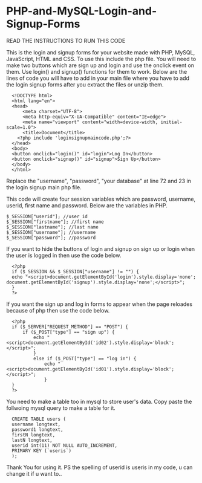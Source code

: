 # PHP-and-MySQL-Login-and-Signup-Forms
READ THE INSTRUCTIONS TO RUN THIS CODE

This is the login and signup forms for your website made with PHP, MySQL, JavaScript, HTML and CSS. To use this include the php file. You will need to make two buttons which are sign up and login and use the onclick event on them. Use login() and signup() functions for them to work. Below are the lines of code you will have to add in your main file where you have to add the login signup forms after you extract the files or unzip them.

      <!DOCTYPE html>
      <html lang="en">
      <head>
          <meta charset="UTF-8">
          <meta http-equiv="X-UA-Compatible" content="IE=edge">
          <meta name="viewport" content="width=device-width, initial-scale=1.0">
          <title>Document</title>
        <?php include 'loginsignupmaincode.php';?>
      </head>
      <body>
      <button onclick="login()" id="login">Log In</button>
      <button onclick="signup()" id="signup">Sign Up</button>
      </body>
      </html>

Replace the "username", "password", "your database" at line 72 and 23 in the login signup main php file. 

This code will create four session variables which are password, username, userid, first name and password. Below are the variables in PHP.

    $_SESSION["userid"]; //user id
    $_SESSION["firstname"]; //first name
    $_SESSION["lastname"]; //last name
    $_SESSION["username"]; //username
    $_SESSION["password"]; //password
    
    
If you want to hide the buttons of login and signup on sign up or login when the user is logged in then use the code below.

      <?php
      if ($_SESSION && $_SESSION["username"] != "") {
      echo "<script>document.getElementById('login').style.display='none'; document.getElementById('signup').style.display='none';</script>";
      }
      ?>
      
If you want the sign up and log in forms to appear when the page reloades because of php then use the code below.

      <?php
      if ($_SERVER["REQUEST_METHOD"] == "POST") {
          if ($_POST["type"] == "sign up") {
              echo "<script>document.getElementById('id02').style.display='block';</script>";
              }
              else if ($_POST["type"] == "log in") {
                  echo "<script>document.getElementById('id01').style.display='block';</script>";
                  }
      }
      ?>
You need to make a table too in mysql to store user's data. Copy paste the follwoing mysql query to make a table for it.

      CREATE TABLE users (
      username longtext,
      password1 longtext,
      firstN longtext,
      lastN longtext,
      userid int(11) NOT NULL AUTO_INCREMENT,
      PRIMARY KEY (`useris`)
      );
Thank You for using it.
PS the spelling of userid is useris in my code, u can change it if u want to..
